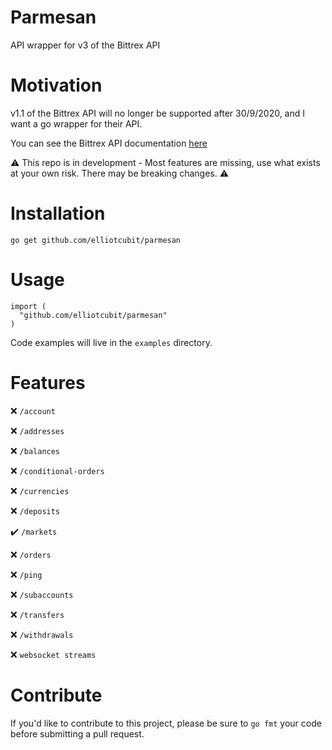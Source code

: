 # Parmesan

API wrapper for v3 of the Bittrex API

# Motivation
v1.1 of the Bittrex API will no longer be supported after 30/9/2020, and I want a go wrapper for their API.

You can see the Bittrex API documentation [here](https://bittrex.github.io/api/v3)

:warning: This repo is in development - Most features are missing, use what exists at your own risk. There may be breaking changes. :warning:

# Installation

`go get github.com/elliotcubit/parmesan`

# Usage
```
import (
  "github.com/elliotcubit/parmesan"
)
```

Code examples will live in the `examples` directory.

# Features

:x: `/account`

:x: `/addresses`

:x: `/balances`

:x: `/conditional-orders`

:x: `/currencies`

:x: `/deposits`

:heavy_check_mark: `/markets`

:x: `/orders`

:x: `/ping`

:x: `/subaccounts`

:x: `/transfers`

:x: `/withdrawals`

:x: `websocket streams`

# Contribute

If you'd like to contribute to this project, please be sure to `go fmt` your code before submitting a pull request.
